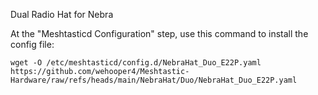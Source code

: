 Dual Radio Hat for Nebra

At the "Meshtasticd Configuration" step, use this command to install the config file:

```
wget -O /etc/meshtasticd/config.d/NebraHat_Duo_E22P.yaml https://github.com/wehooper4/Meshtastic-Hardware/raw/refs/heads/main/NebraHat/Duo/NebraHat_Duo_E22P.yaml
```

